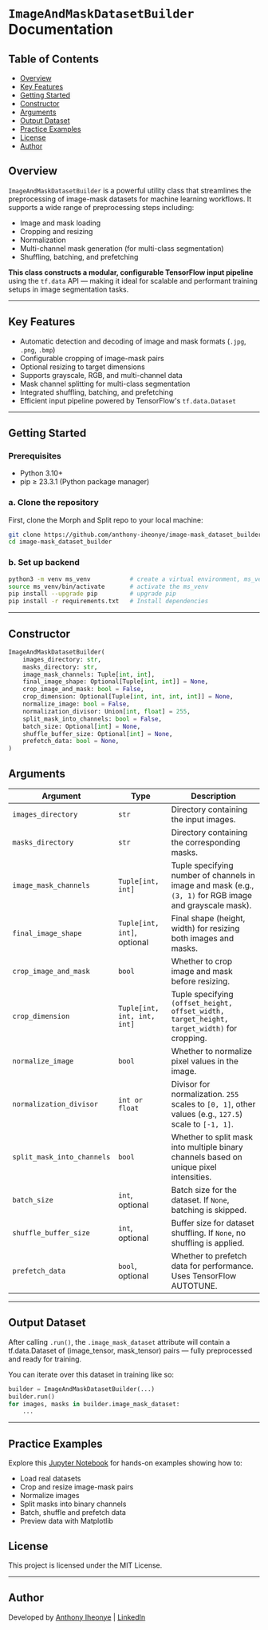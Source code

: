 # `ImageAndMaskDatasetBuilder` Documentation

## Table of Contents
- [Overview](#overview)
- [Key Features](#key-features)
- [Getting Started](#getting-started)
- [Constructor](#constructor)
- [Arguments](#arguments)
- [Output Dataset](#output-dataset)
- [Practice Examples](#practice-examples)
- [License](#license)
- [Author](#author)


## Overview

`ImageAndMaskDatasetBuilder` is a powerful utility class that streamlines the preprocessing 
of image-mask datasets for machine learning workflows. It supports a wide range of 
preprocessing steps including:

- Image and mask loading
- Cropping and resizing
- Normalization
- Multi-channel mask generation (for multi-class segmentation)
- Shuffling, batching, and prefetching

**This class constructs a modular, configurable TensorFlow input pipeline** using the `tf.data` API — making it ideal for scalable and performant training setups in image segmentation tasks.

---

## Key Features

- Automatic detection and decoding of image and mask formats (`.jpg`, `.png`, `.bmp`)
- Configurable cropping of image-mask pairs
- Optional resizing to target dimensions
- Supports grayscale, RGB, and multi-channel data
- Mask channel splitting for multi-class segmentation
- Integrated shuffling, batching, and prefetching
- Efficient input pipeline powered by TensorFlow's `tf.data.Dataset`

---
## Getting Started

### Prerequisites

- Python 3.10+
- pip ≥ 23.3.1 (Python package manager)

### a. Clone the repository

First, clone the Morph and Split repo to your local machine:

```bash
git clone https://github.com/anthony-iheonye/image-mask_dataset_builder.git
cd image-mask_dataset_builder
```

### b. Set up backend

```bash
python3 -m venv ms_venv           # create a virtual environment, ms_venv.
source ms_venv/bin/activate       # activate the ms_venv
pip install --upgrade pip         # upgrade pip
pip install -r requirements.txt   # Install dependencies
```

---

## Constructor

```python
ImageAndMaskDatasetBuilder(
    images_directory: str,
    masks_directory: str,
    image_mask_channels: Tuple[int, int],
    final_image_shape: Optional[Tuple[int, int]] = None,
    crop_image_and_mask: bool = False,
    crop_dimension: Optional[Tuple[int, int, int, int]] = None,
    normalize_image: bool = False,
    normalization_divisor: Union[int, float] = 255,
    split_mask_into_channels: bool = False,
    batch_size: Optional[int] = None,
    shuffle_buffer_size: Optional[int] = None,
    prefetch_data: bool = None,
)
```

## Arguments

| Argument                   | Type                        | Description                                                                                              |
|----------------------------|-----------------------------|----------------------------------------------------------------------------------------------------------|
| `images_directory`         | `str`                       | Directory containing the input images.                                                                   |
| `masks_directory`          | `str`                       | Directory containing the corresponding masks.                                                            |
| `image_mask_channels`      | `Tuple[int, int]`           | Tuple specifying number of channels in image and mask (e.g., `(3, 1)` for RGB image and grayscale mask). |
| `final_image_shape`        | `Tuple[int, int]`, optional | Final shape (height, width) for resizing both images and masks.                                          |
| `crop_image_and_mask`      | `bool`                      | Whether to crop image and mask before resizing.                                                          |
| `crop_dimension`           | `Tuple[int, int, int, int]` | Tuple specifying `(offset_height, offset_width, target_height, target_width)` for cropping.              |
| `normalize_image`          | `bool`                      | Whether to normalize pixel values in the image.                                                          |
| `normalization_divisor`    | `int or float`              | Divisor for normalization. `255` scales to `[0, 1]`, other values (e.g., `127.5`) scale to `[-1, 1]`.    |
| `split_mask_into_channels` | `bool`                      | Whether to split mask into multiple binary channels based on unique pixel intensities.                   |
| `batch_size`               | `int`, optional             | Batch size for the dataset. If `None`, batching is skipped.                                              |
| `shuffle_buffer_size`      | `int`, optional             | Buffer size for dataset shuffling. If `None`, no shuffling is applied.                                   |
| `prefetch_data`            | `bool`, optional            | Whether to prefetch data for performance. Uses TensorFlow AUTOTUNE.                                      |
---
## Output Dataset
After calling `.run()`, the `.image_mask_dataset` attribute will contain a tf.data.Dataset of
(image_tensor, mask_tensor) pairs — fully preprocessed and ready for training.

You can iterate over this dataset in training like so:

```python
builder = ImageAndMaskDatasetBuilder(...)
builder.run()
for images, masks in builder.image_mask_dataset:
    ...
```
---
## Practice Examples
Explore this [Jupyter Notebook](./practice_exercise.ipynb) for hands-on examples showing how to:
- Load real datasets
- Crop and resize image-mask pairs
- Normalize images
- Split masks into binary channels
- Batch, shuffle and prefetch data
- Preview data with Matplotlib


## License

This project is licensed under the MIT License.

---

## Author

Developed by [Anthony Iheonye](https://github.com/anthony-iheonye) | [LinkedIn](https://www.linkedin.com/in/anthony-iheonye/)
